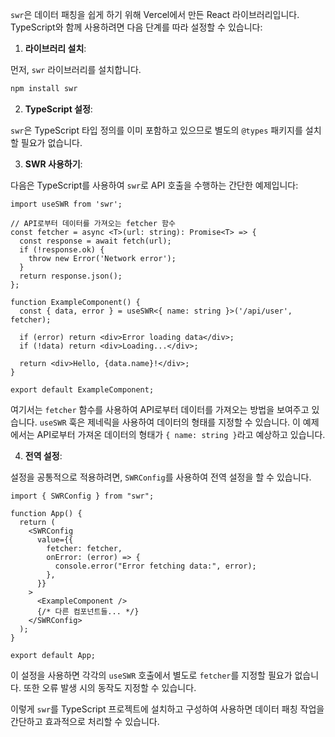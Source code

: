 `swr`은 데이터 패칭을 쉽게 하기 위해 Vercel에서 만든 React 라이브러리입니다. TypeScript와 함께 사용하려면 다음 단계를 따라 설정할 수 있습니다:

1. **라이브러리 설치**:

먼저, `swr` 라이브러리를 설치합니다.

```bash
npm install swr
```

2. **TypeScript 설정**:

`swr`은 TypeScript 타입 정의를 이미 포함하고 있으므로 별도의 `@types` 패키지를 설치할 필요가 없습니다.

3. **SWR 사용하기**:

다음은 TypeScript를 사용하여 `swr`로 API 호출을 수행하는 간단한 예제입니다:

```tsx
import useSWR from 'swr';

// API로부터 데이터를 가져오는 fetcher 함수
const fetcher = async <T>(url: string): Promise<T> => {
  const response = await fetch(url);
  if (!response.ok) {
    throw new Error('Network error');
  }
  return response.json();
};

function ExampleComponent() {
  const { data, error } = useSWR<{ name: string }>('/api/user', fetcher);

  if (error) return <div>Error loading data</div>;
  if (!data) return <div>Loading...</div>;

  return <div>Hello, {data.name}!</div>;
}

export default ExampleComponent;
```

여기서는 `fetcher` 함수를 사용하여 API로부터 데이터를 가져오는 방법을 보여주고 있습니다. `useSWR` 훅은 제네릭을 사용하여 데이터의 형태를 지정할 수 있습니다. 이 예제에서는 API로부터 가져온 데이터의 형태가 `{ name: string }`라고 예상하고 있습니다.

4. **전역 설정**:

설정을 공통적으로 적용하려면, `SWRConfig`를 사용하여 전역 설정을 할 수 있습니다.

```tsx
import { SWRConfig } from "swr";

function App() {
  return (
    <SWRConfig
      value={{
        fetcher: fetcher,
        onError: (error) => {
          console.error("Error fetching data:", error);
        },
      }}
    >
      <ExampleComponent />
      {/* 다른 컴포넌트들... */}
    </SWRConfig>
  );
}

export default App;
```

이 설정을 사용하면 각각의 `useSWR` 호출에서 별도로 `fetcher`를 지정할 필요가 없습니다. 또한 오류 발생 시의 동작도 지정할 수 있습니다.

이렇게 `swr`를 TypeScript 프로젝트에 설치하고 구성하여 사용하면 데이터 패칭 작업을 간단하고 효과적으로 처리할 수 있습니다.
